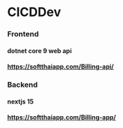 # CICDDev

### Frontend
#### dotnet core 9 web api
#### https://softthaiapp.com/Billing-api/
### Backend
#### nextjs 15
#### https://softthaiapp.com/Billing-app/
